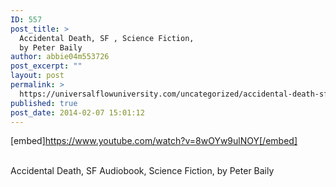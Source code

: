 ```yaml
---
ID: 557
post_title: >
  Accidental Death, SF , Science Fiction,
  by Peter Baily
author: abbie04m553726
post_excerpt: ""
layout: post
permalink: >
  https://universalflowuniversity.com/uncategorized/accidental-death-sf-science-fiction-by-peter-baily/
published: true
post_date: 2014-02-07 15:01:12
---
```

[embed]https://www.youtube.com/watch?v=8wOYw9ulNOY[/embed]</br></br>
<p>Accidental Death, SF Audiobook, Science Fiction, by Peter Baily </p>